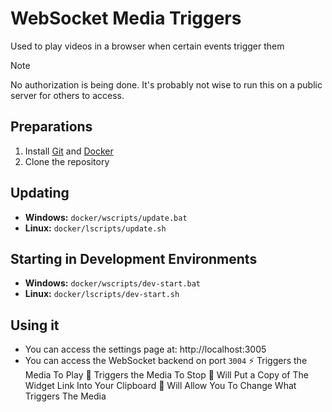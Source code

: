 # WebSocket Media Triggers

Used to play videos in a browser when certain events trigger them

> [!NOTE]
> No authorization is being done. It's probably not wise to run this on a public server for others to access.

## Preparations

1. Install [Git](https://git-scm.com/) and [Docker](https://www.docker.com/products/docker-desktop/)
2. Clone the repository

## Updating

- **Windows:** `docker/wscripts/update.bat`
- **Linux:** `docker/lscripts/update.sh`

## Starting in Development Environments

- **Windows:** `docker/wscripts/dev-start.bat`
- **Linux:** `docker/lscripts/dev-start.sh`

## Using it
- You can access the settings page at: http://localhost:3005
- You can access the WebSocket backend on port `3004`
⚡ Triggers the Media To Play
🛑 Triggers the Media To Stop
🔗 Will Put a Copy of The Widget Link Into Your Clipboard
🔧 Will Allow You To Change What Triggers The Media